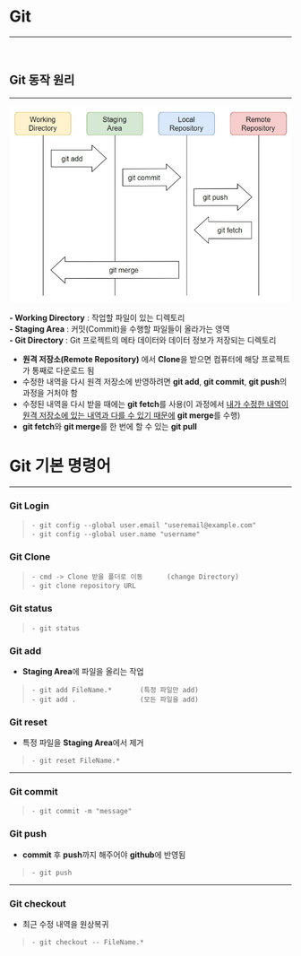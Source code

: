 # Git
<hr>
<br>

## Git 동작 원리
<hr>

<p align="center"><img src = "./Git-image/GIT동작과정.jfif" height = "350px"></img></p>

<b>- Working Directory</b> : 작업할 파일이 있는 디렉토리<br>
<b>- Staging Area</b> : 커밋(Commit)을 수행할 파일들이 올라가는 영역<br>
<b>- Git Directory</b> : Git 프로젝트의 메타 데이터와 데이터 정보가 저장되는 디렉토리<br>

- **원격 저장소(Remote Repository)** 에서 **Clone**을 받으면 컴퓨터에 해당 프로젝트가 통째로 다운로드 됨
- 수정한 내역을 다시 원격 저장소에 반영하려면 **git add**, **git commit**, **git push**의 과정을 거처야 함
- 수정된 내역을 다시 받을 때에는 **git fetch**를 사용(이 과정에서 <u>내가 수정한 내역이 원격 저장소에 있는 내역과 다를 수 있기 때문에</u> **git merge**를 수행)
- **git fetch**와 **git merge**를 한 번에 할 수 있는 **git pull**



# Git 기본 명령어

<hr>

### Git Login

> <pre><code>- git config --global user.email "useremail@example.com"
> - git config --global user.name "username"
> </pre></code>



### Git Clone

> ```
> - cmd -> Clone 받을 폴더로 이동      (change Directory)
> - git clone repository URL          
> ```



### Git status

> ```
> - git status
> ```


### Git add
 - **Staging Area**에 파일을 올리는 작업
 
 >```
 > - git add FileName.*       (특정 파일만 add)
 > - git add .                (모든 파일을 add)
 >```
 
### Git reset
 - 특정 파일을 **Staging Area**에서 제거
 
> ```
> - git reset FileName.*
> ```
 
---

### Git commit

>```
> - git commit -m "message"
>```

### Git push
* **commit** 후 **push**까지 해주어야 **github**에 반영됨
>```
> - git push
>```

---

### Git checkout 
* 최근 수정 내역을 원상복귀

>```
> - git checkout -- FileName.*
>```
